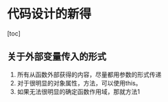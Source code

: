 # 代码设计的新得

[toc]

## 关于外部变量传入的形式

1. 所有从函数外部获得的内容，尽量都用参数的形式传递
2. 对于很明显的对象属性，方法，可以使用this。
3. 如果无法很明显的确定函数作用域，那就方法1

